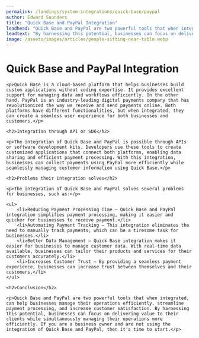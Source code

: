 ```yaml
---
permalink: /landings/system-integrations/quick-base/paypal
author: Edward Saunders
title: "Quick Base and PayPal Integration"
leadhead: "Quick Base and PayPal are two powerful tools that when integrated, can help businesses manage their operations efficiently, streamline payment processing, and increase customer satisfaction"
leadtext: "By harnessing this potential, businesses can focus on delivering value to their clients while simultaneously managing their operations more efficiently. If you are a business owner and are not using the integration of Quick Base and PayPal, then it's time to start."
image: /assets/images/articles/people-sitting-near-table.webp
---
```

<div class="arttext">
	<h1>Quick Base and PayPal Integration</h1>

	<p>Quick Base is a cloud-based platform that helps businesses build custom applications without coding expertise. It provides excellent support for managing data and workflows efficiently. On the other hand, PayPal is an industry-leading digital payments company that has revolutionized the way we receive and send payments online. Both platforms have different functionalities, but when integrated, they can create a seamless user experience for both businesses and customers.</p>

	<h2>Integration through API or SDK</h2>

	<p>The integration of Quick Base and PayPal is possible through APIs or software development kits. Developers use these tools to create customized applications that connect both platforms, enabling data sharing and efficient payment processing. With this integration, businesses can collect payments using PayPal more efficiently while seamlessly managing customer information using Quick Base.</p>

	<h2>Problems their integration solves</h2>

	<p>The integration of Quick Base and PayPal solves several problems for businesses, such as:</p>

	<ul>
		<li>Reducing Payment Processing Time – Quick Base and PayPal integration simplifies payment processing, making it easier and quicker for businesses to receive payment.</li>
		<li>Automating Payment Tracking – This integration eliminates the need to manually track payments, which can be a tiresome task for businesses.</li>
		<li>Better Data Management – Quick Base integration makes it easier for businesses to manage customer data. With real-time data available, businesses can tailor their products and services for their customers accurately.</li>
		<li>Increases Customer Trust – By providing a seamless payment experience, businesses can increase trust between themselves and their customers.</li>
	</ul>

	<h2>Conclusion</h2>

	<p>Quick Base and PayPal are two powerful tools that when integrated, can help businesses manage their operations efficiently, streamline payment processing, and increase customer satisfaction. By harnessing this potential, businesses can focus on delivering value to their clients while simultaneously managing their operations more efficiently. If you are a business owner and are not using the integration of Quick Base and PayPal, then it's time to start.</p>

</div>
